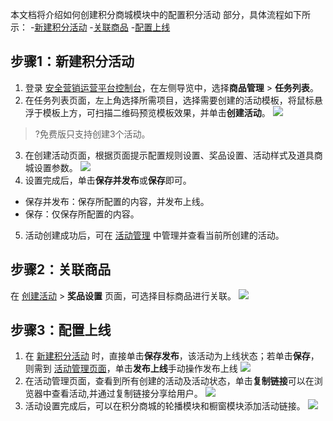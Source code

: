 本文档将介绍如何创建积分商城模块中的配置积分活动  部分，具体流程如下所示：
<dx-steps>
-[新建积分活动](#stpe1)
-[关联商品](#stpe2)
-[配置上线](#stpe3)
</dx-steps>



## 步骤1：新建积分活动[](id:stpe1)
1. 登录 [安全营销运营平台控制台](https://console.cloud.tencent.com/smop/data/mallUser)，在左侧导览中，选择**商品管理** > **任务列表**。
2. 在任务列表页面，左上角选择所需项目，选择需要创建的活动模板，将鼠标悬浮于模板上方，可扫描二维码预览模板效果，并单击**创建活动**。
![](https://qcloudimg.tencent-cloud.cn/raw/974a55d94395f9c4c776fde9640bfbf3.png)
>?免费版只支持创建3个活动。
3. 在创建活动页面，根据页面提示配置规则设置、奖品设置、活动样式及道具商城设置参数。
![](https://qcloudimg.tencent-cloud.cn/raw/54c9f7204d716780ab2ecae42bf085f5.png)
4. 设置完成后，单击**保存并发布**或**保存**即可。
  - 保存并发布：保存所配置的内容，并发布上线。
  - 保存：仅保存所配置的内容。
5. 活动创建成功后，可在 [活动管理](https://console.cloud.tencent.com/smop/mall/act_manager) 中管理并查看当前所创建的活动。


## 步骤2：关联商品[](id:stpe2)
在 [创建活动](https://console.cloud.tencent.com/smop/mall/mall_front_page) > **奖品设置** 页面，可选择目标商品进行关联。
![](https://qcloudimg.tencent-cloud.cn/raw/a4960c6e903bcf03aeae9f547da7013b.png)


## 步骤3：配置上线
1. 在 [新建积分活动](#stpe1) 时，直接单击**保存发布**，该活动为上线状态；若单击**保存**，则需到 [活动管理页面](https://console.cloud.tencent.com/smop/mall/act_manager)，单击**发布上线**手动操作发布上线
![](https://qcloudimg.tencent-cloud.cn/raw/68c6401bfe9f716140df991174b8b69c.png)
2. 在活动管理页面，查看到所有创建的活动及活动状态，单击**复制链接**可以在浏览器中查看活动,并通过复制链接分享给用户。
![](https://qcloudimg.tencent-cloud.cn/raw/22d0641ecd1895e6ebf9330bec0e712a.png)
3. 活动设置完成后，可以在积分商城的轮播模块和橱窗模块添加活动链接。
![](https://qcloudimg.tencent-cloud.cn/raw/c37de235822a75cd349c919c244206ee.png)
